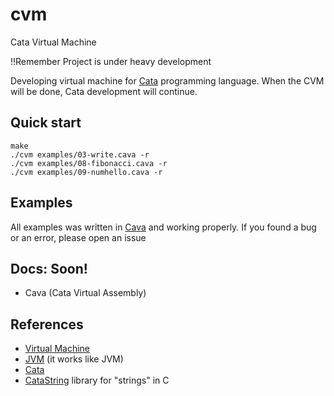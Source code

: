 # cvm

Cata Virtual Machine

!!Remember
Project is under heavy development

Developing virtual machine for [Cata](https://github.com/C0DIC/cata) programming language. When the CVM will be done, Cata development will continue.

## Quick start

``` console
make
./cvm examples/03-write.cava -r
./cvm examples/08-fibonacci.cava -r
./cvm examples/09-numhello.cava -r
```

## Examples

All examples was written in [Cava](#docs-soon) and working properly.
If you found a bug or an error, please open an issue

## Docs: __Soon!__

- Cava (Cata Virtual Assembly)

## References

- [Virtual Machine](https://en.wikipedia.org/wiki/Virtual_machine)
- [JVM](https://en.wikipedia.org/wiki/Java_virtual_machine) (it works like JVM)
- [Cata](https://github.com/C0DIC/cata)
- [CataString](./catastring/) library for "strings" in C
